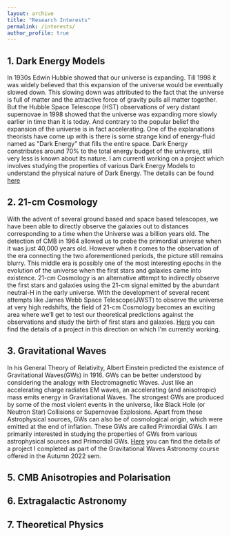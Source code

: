 ```yaml
---
layout: archive
title: "Research Interests"
permalink: /interests/
author_profile: true
---
```

<!--
{% include base_path %}

{% for post in site.Projects reversed %}
  {% include archive-single.html %}
{% endfor %}
-->
## 1. Dark Energy Models <br/>
In 1930s Edwin Hubble showed that our universe is expanding. Till 1998 it was widely believed that this expansion of the universe would be eventually slowed down. This slowing down was attributed to the fact that the universe is full of matter and the attractive force of gravity pulls all matter together. But the Hubble Space Telescope (HST) observations of very distant supernovae in 1998 showed that the universe was expanding more slowly earlier in time than it is today. And contrary to the popular belief the expansion of the universe is in fact accelerating. One of the explanations theorists have come up with is there is some strange kind of energy-fluid named as "Dark Energy" that fills the entire space. Dark Energy constributes around 70% to the total energy budget of the universe, still very less is known about its nature. I am currentl working on a project which involves studying the properties of various Dark Energy Models to understand the physical nature of Dark Energy. The details can be found [here](https://prakharbansal16.github.io/Projects/)
## 2. 21-cm Cosmology <br/>
With the advent of several ground based and space based telescopes, we have been able to directly
observe the galaxies out to distances corresponding to a time when the Universe was a billion
years old. The detection of CMB in 1964 allowed us to probe the primordial universe when it was
just 40,000 years old. However when it comes to the observation of the era connecting the two
aforementioned periods, the picture still remains blurry. This middle era is possibly one of the
most interesting epochs in the evolution of the universe when the first stars and galaxies came into
existence. 21-cm Cosmology is an alternative
attempt to indirectly observe the first stars and galaxies using the 21-cm signal emitted by the
abundant neutral-H in the early universe. With the development of several recent attempts
like James Webb Space Telescope(JWST) to observe the universe at very high redshifts, the field
of 21-cm Cosmology becomes an exciting area where we’ll get to test our theoretical predictions
against the observations and study the birth of first stars and galaxies. [Here](https://prakharbansal16.github.io/Projects/) you can find the details of a project in this direction on which I'm currently working. 
## 3. Gravitational Waves
In his General Theory of Relativity, Albert Einstein predicted the existence of Gravitational Waves(GWs) in 1916. GWs can be better understood by considering the analogy with Electromagnetic Waves. Just like an accelerating charge radiates EM waves, an accelerating (and anisotropic) mass emits energy in Gravitational Waves. The strongest GWs are produced by some of the most violent events in the universe, like Black Hole (or Neutron Star) Collisions or Supernovae Explosions. Apart from these Astrophysical sources, GWs can also be of cosmological origin, which were emitted at the end of inflation. These GWs are called Primordial GWs. I am primarily interested in studying the properties of GWs from various astrophysical sources and Primordial GWs. [Here](https://prakharbansal16.github.io/Projects/) you can find the details of a project I completed as part of the Gravitational Waves Astronomy course offered in the Autumn 2022 sem.
## 5. CMB Anisotropies and Polarisation
## 6. Extragalactic Astronomy
## 7. Theoretical Physics

